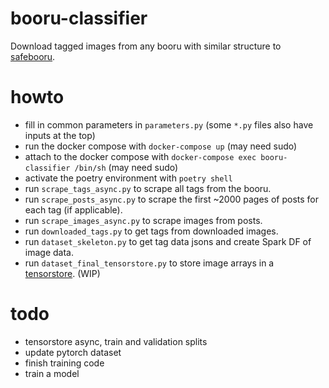# booru-classifier
Download tagged images from any booru with similar structure to [safebooru](https://safebooru.org/).

# howto
- fill in common parameters in ```parameters.py``` (some ```*.py``` files also have inputs at the top)
- run the docker compose with ```docker-compose up``` (may need sudo)
- attach to the docker compose with ```docker-compose exec booru-classifier /bin/sh``` (may need sudo)
- activate the poetry environment with ```poetry shell```
- run ```scrape_tags_async.py``` to scrape all tags from the booru.
- run ```scrape_posts_async.py``` to scrape the first ~2000 pages of posts for each tag (if applicable).
- run ```scrape_images_async.py``` to scrape images from posts.
- run ```downloaded_tags.py``` to get tags from downloaded images.
- run ```dataset_skeleton.py``` to get tag data jsons and create Spark DF of image data.
- run ```dataset_final_tensorstore.py``` to store image arrays in a [tensorstore](https://google.github.io/tensorstore/). (WIP)

# todo
- tensorstore async, train and validation splits
- update pytorch dataset
- finish training code
- train a model
